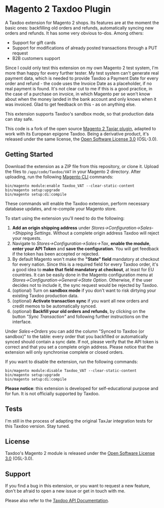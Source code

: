 # Magento 2 Taxdoo Plugin

A Taxdoo extension for Magento 2 shops. Its features are at the moment the basic ones: backfilling old orders and refunds, automatically syncing new orders and refunds. It has some very obvious to-dos. Among others:

* Support for gift cards
* Support for modifications of already posted transactions through a PUT request
* B2B customers support

Since I could only test this extension on my own Magento 2 test system, I'm more than happy for every further tester. My test system can't generate real payment data, which is needed to provide Taxdoo a Payment Date for every order and refund - the code uses the Invoice Date as a placeholder, if no real payment is found. It's not clear cut to me if this is a good practice, in the case of a purchase on invoice, in which Magento per se won't know about when the money landed in the bank account and only knows when it was invoiced. Glad to get feedback on this - as on anything else.

This extension supports Taxdoo's sandbox mode, so that production data can stay safe.

This code is a fork of the open source [Magento 2 Taxjar plugin](https://github.com/taxjar/taxjar-magento2-extension), adapted to work with its European epigone Taxdoo. Being a derivative product, it's released under the same license, the [Open Software License 3.0](https://opensource.org/licenses/OSL-3.0) (OSL-3.0).

## Getting Started

Download the extension as a ZIP file from this repository, or clone it. Upload the files to `/app/code/Taxdoo/VAT` in your Magento 2 directory. After uploading, run the following [Magento CLI](http://devdocs.magento.com/guides/v2.0/config-guide/cli/config-cli-subcommands.html) commands:

```
bin/magento module:enable Taxdoo_VAT --clear-static-content
bin/magento setup:upgrade
bin/magento setup:di:compile
```

These commands will enable the Taxdoo extension, perform necessary database updates, and re-compile your Magento store.

To start using the extension you'll need to do the following:
1. **Add an origin shipping address** under *Stores->Configuration->Sales->Shipping Settings*. Without a complete origin address Taxdoo will reject your requests.
1. Navigate to *Stores->Configuration->Sales->Tax*, **enable the module**, **enter your API Token** and **save the configuration**. You will get feedback if the token has been accepted or rejected.
1. By default Magento won't make the **"State" field** mandatory at checkout for every nation. Since this is a required field for every Taxdoo order, it's a good idea to **make that field mandatory at checkout**, at least for EU countries. It can be easily done in the Magento configuration menu at *Stores->Configuration->General->State Option*. Otherwise, if the user decides not to include it, the sync request would be rejected by Taxdoo.
1. (optional) Turn on **sandbox mode** if you don't want to risk dirtying your existing Taxdoo production data.
1. (optional) **Activate transaction sync** if you want all new orders and credit memos to be automatically synced.
1. (optional) **Backfill your old orders and refunds**, by clicking on the button *"Sync Transaction"* and following further instructions on the interface.

Under *Sales->Orders* you can add the column "Synced to Taxdoo (or sandbox)" to the table: every order that you backfilled or automatically synced should contain a sync date. If not, please verify that the API token is correct and that you set a complete origin address. Please notice that the extension will only synchronise complete or closed orders.

If you want to disable the extension, run the following commands:

```
bin/magento module:disable Taxdoo_VAT --clear-static-content
bin/magento setup:upgrade
bin/magento setup:di:compile
```

**Please notice**: this extension is developed for self-educational purpose and for fun. It is not officially supported by Taxdoo.

## Tests

I'm still in the process of adapting the original TaxJar integration tests for this Taxdoo version. Stay tuned.

## License

Taxdoo's Magento 2 module is released under the [Open Software License 3.0](https://opensource.org/licenses/OSL-3.0) (OSL-3.0).

## Support

If you find a bug in this extension, or you want to request a new feature, don't be afraid to open a new issue or get in touch with me.

Please also refer to the [Taxdoo API Documentation](https://dev.taxdoo.com/).
